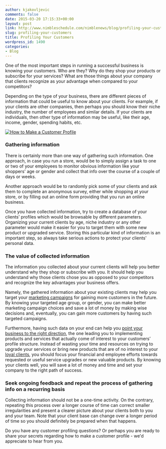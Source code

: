 ```yaml
---
author: kjakovljevic
comments: false
date: 2015-03-20 17:15:33+00:00
layout: post
link: http://www.nimbleschedule.com/nimblenews/blog/profiling-your-customers/
slug: profiling-your-customers
title: Profiling Your Customers
wordpress_id: 1490
categories:
- Blog
---
```


One of the most important steps in running a successful business is knowing your customers. Who are they? Why do they shop your products or subscribe for your services? What are those things about your company that clients recognize as your advantage when compared to your competitors?

Depending on the type of your business, there are different pieces of information that could be useful to know about your clients. For example, if your clients are other companies, then perhaps you should know their niche industry, the number of employees and similar details. If your clients are individuals, then other type of information may be useful, like their age, income, gender, spending habits, etc.

[![How to Make a Customer Profile](http://www.nimbleschedule.com/wp-content/uploads/2015/03/customer-profiling-thumb.jpg)](http://www.nimbleschedule.com/wp-content/uploads/2015/03/customer-profiling.jpg)

### Gathering information



There is certainly more than one way of gathering such information. One approach, in case you run a store, would be to simply assign a task to one or two of your employees to monitor obvious information like your shoppers' age or gender and collect that info over the course of a couple of days or weeks. 

Another approach would be to randomly pick some of your clients and ask them to complete an anonymous survey, either while shopping at your store, or by filling out an online form providing that you run an online business. 

Once you have collected information, try to create a database of your clients’ profiles which would be browsable by different parameters. Organizing your current clients by age, niche industry or any other parameter would make it easier for you to target them with some new product or upgraded service. Storing this particular kind of information is an important step, so always take serious actions to protect your clients' personal data.



### The value of collected information



The information you collected about your current clients will help you better understand why they shop or subscribe with you. It should help you understand why those clients chose you as opposed to your competitors and recognize the key advantages your business offers. 

Namely, the gathered information about your existing clients may help you target your [marketing campaigns](http://www.nimbleschedule.com/web-marketing/) for gaining more customers in the future. By knowing your targeted age group, or gender, you can make better marketing campaign choices and save a lot of money by making wise decisions and, eventually, you can gain more customers by having such targeted campaigns. 

Furthermore, having such data on your end can help you [point your business to the right direction](http://www.nimbleschedule.com/keep-your-small-business-focused/), the one leading you to  implementing products and services that actually come of interest to your customers’ profile structure. Instead of wasting your time and resources on trying to upgrade your services or bring new products that are of no interest to your [loyal clients](http://www.nimbleschedule.com/how-to-build-customer-loyalty/), you should focus your financial and employee efforts towards requested or useful service upgrades or new valuable products. By knowing your clients well, you will save a lot of money and time and set your company to the right path of success.



### Seek ongoing feedback and repeat the process of gathering info on a recurring basis



Collecting information should not be a one-time activity. On the contrary, repeating this process over a longer course of time can correct smaller irregularities and present a clearer picture about your clients both to you and your team. Note that your client base can change over a longer period of time so you should definitely be prepared when that happens. 

Do you have any customer profiling questions? Or perhaps you are ready to share your secrets regarding how to make a customer profile - we'd appreciate to hear from you.

